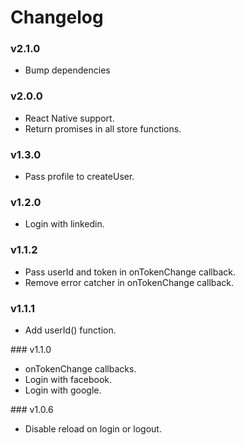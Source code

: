 # Changelog

### v2.1.0
- Bump dependencies

### v2.0.0

- React Native support.
- Return promises in all store functions.

### v1.3.0

- Pass profile to createUser.

### v1.2.0

- Login with linkedin.

### v1.1.2

- Pass userId and token in onTokenChange callback.
- Remove error catcher in onTokenChange callback.

### v1.1.1

- Add userId() function.

### v1.1.0

- onTokenChange callbacks.
- Login with facebook.
- Login with google.

### v1.0.6

- Disable reload on login or logout.
